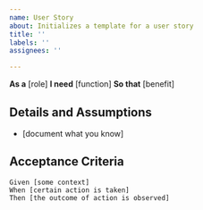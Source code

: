 ```yaml
---
name: User Story
about: Initializes a template for a user story
title: ''
labels: ''
assignees: ''

---
```


**As a** [role]
**I need** [function]
**So that** [benefit]

## Details and Assumptions
- [document what you know]

## Acceptance Criteria
```gherkin
Given [some context]
When [certain action is taken]
Then [the outcome of action is observed]
```
